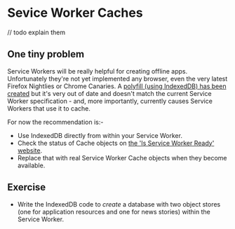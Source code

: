 # Sevice Worker Caches

// todo explain them


## One tiny problem

Service Workers will be really helpful for creating offline apps.  Unfortunately they're not yet implemented any browser, even the very latest Firefox Nightlies or Chrome Canaries.  A [polyfill (using IndexedDB) has been created](https://github.com/jeffposnick/service-worker-cache) but it's very out of date and doesn't match the current Service Worker specification - and, more importantly, currently causes Service Workers that use it to cache.

For now the recommendation is:-

- Use IndexedDB directly from within your Service Worker.
- Check the status of Cache objects on [the 'Is Service Worker Ready' website](https://jakearchibald.github.io/isserviceworkerready/#caches).
- Replace that with real Service Worker Cache objects when they become available.

## Exercise

- Write the IndexedDB code to _create_ a database with two object stores (one for application resources and one for news stories) within the Service Worker.
